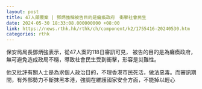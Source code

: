 ```yaml
---
layout: post
title: 47人顛覆案 | 鄧炳強稱被告目的是癱瘓政府　衝擊社會民生
date: 2024-05-30 18:33:08.000000000 +08:00
link: https://news.rthk.hk/rthk/ch/component/k2/1755416-20240530.htm
categories: rthk
---
```


保安局局長鄧炳強表示，從47人案的118日審訊可見， 被告的目的是為癱瘓政府，無可避免造成政局不穩，導致社會民生受到衝擊，形容是災難性。

他又批評有關人士是為求個人政治目的，不理香港市民死活，做法惡毒。而審訊期間，有外部勢力不斷抹黑本港，強調在維護國家安全方面，不能掉以輕心
